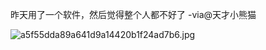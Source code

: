 


昨天用了一个软件，然后觉得整个人都不好了 -via@天才小熊猫

![a5f55dda89a641d9a14420b1f24ad7b6.jpg](https://wxlzmt.github.io/cdn1/ext/qw/groups/40036/a5f55dda89a641d9a14420b1f24ad7b6.jpg)



